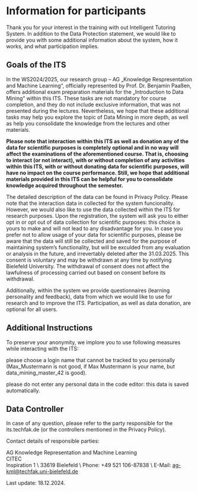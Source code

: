 # Information for participants

Thank you for your interest in the training with out Intelligent Tutoring System. In addition to the Data Protection statement, we would like to provide you with some additional information about the system, how it works, and what participation implies. 

## Goals of the ITS

In the WS2024/2025, our research group – AG „Knowledge Respresentation and Machine Learning“, officially represented by Prof. Dr. Benjamin Paaßen, offers additional exam preparation materials for the „Introduction to Data Mining“ within this ITS. These tasks are not mandatory for course completion, and they do not include exclusive information, that was not presented during the lectures. Nevertheless, we hope that these additional tasks may help you explore the topic of Data Mining in more depth, as well as help you consolidate the knowledge from the lectures and other materials. 

**Please note that interaction within this ITS as well as donation any of the data for scientific purposes is completely optional and in no way will affect the examinations of the aforementioned course. That is, choosing to interact (or not interact), with or without completion of any activities within this ITS, with or without donating data for scientific purposes, will have no impact on the course performance. Still, we hope that additional materials provided in this ITS can be helpful for you to consolidate knowledge acquired throughout the semester.**

The detailed description of the data can be found in Privacy Policy. Please note that the interaction data in collected for the system funcionality. However, we would also like to use the data collected within the ITS for research purposes. Upon the registration, the system will ask you to either opt in or opt out of data collection for scientific purposes: this choice is yours to make and will not lead to any disadvantage for you. In case you prefer not to allow usage of your data for scientific purposes, please be aware that the data will still be collected and saved for the purpose of maintaining system’s functionality, but will be exculded from any evaluation or analysis in the future, and irrevertably deleted after the 31.03.2025.
This consent is voluntary and may be withdrawn at any time by notifying Bielefeld University. The withdrawal of consent does not affect the lawfulness of processing carried out based on consent before its withdrawal. 

Additionally, within the system we provide questionnaires (learning personality and feedback), data from which we would like to use for research and to improve the ITS. Participation, as well as data donation, are optional for all users.


## Additional Instructions
To preserve your anonymity, we implore you to use following measures while interacting with the ITS: 

please choose a login name that cannot be tracked to you personally (Max_Mustermann is not good, if  Max Mustermann is your name, but data_mining_master_42 is good). 

please do not enter any personal data in the code editor: this data is saved automatically.

## Data Controller
In case of any question, please refer to the party responsible for the its.techfak.de (or the controllers mentioned in the Privacy Policy).
 
Contact details of responsible parties:

AG Knowledge Representation and Machine Learning \
CITEC \
Inspiration 1 \ 
33619 Bielefeld \ 
Phone: +49 521 106-87838 \ 
E-Mail: [ag-kml@techfak.uni-bielefeld.de](mailto:ag-kml@techfak.uni-bielefeld.de)

Last update: 18.12.2024.
